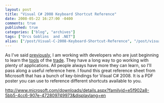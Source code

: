 ```yaml
---
layout: post
title: "Visual C# 2008 Keyboard Shortcut Reference"
date: 2008-05-22 16:27:00 -0400
comments: true
published: true
categories: ["blog", "archives"]
tags: ["Orcs Goblins  and .NET"]
alias: ["/post/Visual-C-2008-Keyboard-Shortcut-Reference", "/post/visual-c-2008-keyboard-shortcut-reference"]
---
```

<!-- more -->

<p>As I've said <a href="http://brendan.enrick.com/post/Differences-Between-Structures-and-Classes-in-C.aspx" target="_blank">previously</a>, I am working with developers who are just beginning to learn the <a href="http://en.wikipedia.org/wiki/Microsoft_Visual_Studio" target="_blank">tools</a> of the <a href="http://en.wikipedia.org/wiki/SQL_Server_Management_Studio" target="_blank">trade</a>. They have a long way to go working with plenty of applications. All people always have more they can learn, so I'll pass along a useful reference here. I found this great reference sheet from Microsoft that has a bunch of key-bindings for Visual C# 2008. It is a PDF poster you can use to reference different shortcuts available to you.</p>
<p><a title="http://www.microsoft.com/downloads/details.aspx?familyid=e5f902a8-5bb5-4cc6-907e-472809749973&amp;displaylang=en" href="http://www.microsoft.com/downloads/details.aspx?familyid=e5f902a8-5bb5-4cc6-907e-472809749973&amp;displaylang=en">http://www.microsoft.com/downloads/details.aspx?familyid=e5f902a8-5bb5-4cc6-907e-472809749973&amp;displaylang=en</a></p>
